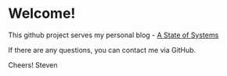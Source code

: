 # Welcome!

This github project serves my personal blog - [A State of Systems](http://www.astateofsystems.com)

If there are any questions, you can contact me via GitHub.

Cheers!
Steven
